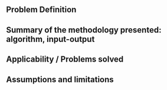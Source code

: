 ## Problem Definition

## Summary of the methodology presented: algorithm, input-output

## Applicability / Problems solved 

## Assumptions and limitations

